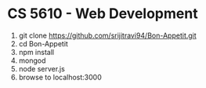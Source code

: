 # CS 5610 - Web Development
1. git clone https://github.com/srijitravi94/Bon-Appetit.git
2. cd Bon-Appetit
3. npm install
4. mongod
5. node server.js
6. browse to localhost:3000
